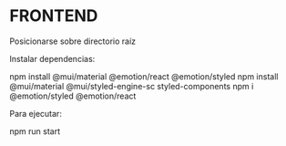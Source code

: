 # FRONTEND

Posicionarse sobre directorio raíz

Instalar dependencias:

npm install @mui/material @emotion/react @emotion/styled
npm install @mui/material @mui/styled-engine-sc styled-components
npm i @emotion/styled @emotion/react

Para ejecutar:

npm run start
